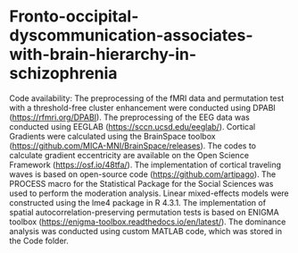 # Fronto-occipital-dyscommunication-associates-with-brain-hierarchy-in-schizophrenia

Code availability:
The preprocessing of the fMRI data and permutation test with a threshold-free cluster enhancement were conducted using DPABI (https://rfmri.org/DPABI).
The preprocessing of the EEG data was conducted using EEGLAB (https://sccn.ucsd.edu/eeglab/).
Cortical Gradients were calculated using the BrainSpace toolbox (https://github.com/MICA-MNI/BrainSpace/releases).
The codes to calculate gradient eccentricity are available on the Open Science Framework (https://osf.io/48tfa/).
The implementation of cortical traveling waves is based on open-source code (https://github.com/artipago).
The PROCESS macro for the Statistical Package for the Social Sciences was used to perform the moderation analysis.
Linear mixed-effects models were constructed using the lme4 package in R 4.3.1.
The implementation of spatial autocorrelation-preserving permutation tests is based on ENIGMA toolbox (https://enigma-toolbox.readthedocs.io/en/latest/).
The dominance analysis was conducted using custom MATLAB code, which was stored in the Code folder.

